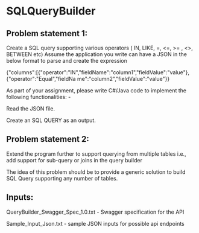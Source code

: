 # SQLQueryBuilder
 
## Problem statement 1: 

Create a SQL query supporting various operators ( IN, LIKE, =, <=, >= , <>, BETWEEN etc) Assume the application you write can have a JSON in the below format to parse and create the expression 

{"columns":[{"operator":"IN","fieldName":"column1","fieldValue":"value"},{"operator":"Equal","fieldNa me":"column2","fieldValue":"value"}} 

As part of your assignment, please write C#/Java code to implement the following functionalities: - 

Read the JSON file.

Create an SQL QUERY as an output. 

## Problem statement 2: 

Extend the program further to support querying from multiple tables i.e., add support for sub-query or joins in the query builder

The idea of this problem should be to provide a generic solution to build SQL Query supporting any number of tables.

## Inputs:

QueryBuilder_Swagger_Spec_1.0.txt - Swagger specification for the API

Sample_Input_Json.txt - sample JSON inputs for possible api endpoints
